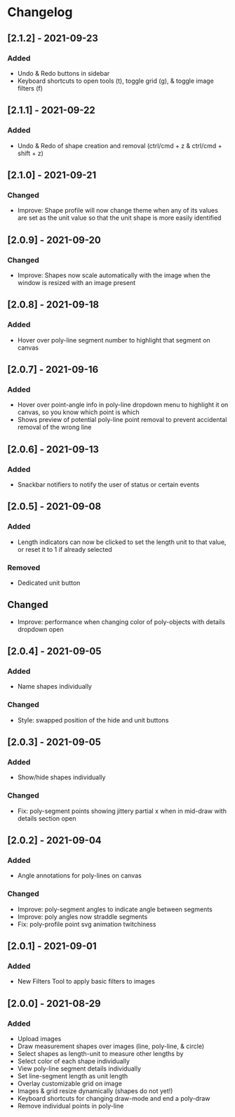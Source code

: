 # Changelog

## [2.1.2] - 2021-09-23
### Added
- Undo & Redo buttons in sidebar
- Keyboard shortcuts to open tools (t), toggle grid (g), & toggle image filters (f)

## [2.1.1] - 2021-09-22
### Added
- Undo & Redo of shape creation and removal (ctrl/cmd + z & ctrl/cmd + shift + z)

## [2.1.0] - 2021-09-21
### Changed
- Improve: Shape profile will now change theme when any of its values are set as the unit value so that the unit shape is more easily identified

## [2.0.9] - 2021-09-20
### Changed
- Improve: Shapes now scale automatically with the image when the window is resized with an image present

## [2.0.8] - 2021-09-18
### Added
- Hover over poly-line segment number to highlight that segment on canvas

## [2.0.7] - 2021-09-16
### Added
- Hover over point-angle info in poly-line dropdown menu to highlight it on canvas, so you know which point is which
- Shows preview of potential poly-line point removal to prevent accidental removal of the wrong line

## [2.0.6] - 2021-09-13
### Added
- Snackbar notifiers to notify the user of status or certain events

## [2.0.5] - 2021-09-08
### Added
- Length indicators can now be clicked to set the length unit to that value, or reset it to 1 if already selected

### Removed
- Dedicated unit button

## Changed
- Improve: performance when changing color of poly-objects with details dropdown open


## [2.0.4] - 2021-09-05
### Added
- Name shapes individually

### Changed
- Style: swapped position of the hide and unit buttons


## [2.0.3] - 2021-09-05
### Added
- Show/hide shapes individually

### Changed
- Fix: poly-segment points showing jittery partial x when in mid-draw with details section open


## [2.0.2] - 2021-09-04
### Added
- Angle annotations for poly-lines on canvas

### Changed
- Improve: poly-segment angles to indicate angle between segments
- Improve: poly angles now straddle segments
- Fix: poly-profile point svg animation twitchiness


## [2.0.1] - 2021-09-01
### Added
- New Filters Tool to apply basic filters to images


## [2.0.0] - 2021-08-29
### Added
- Upload images
- Draw measurement shapes over images (line, poly-line, & circle)
- Select shapes as length-unit to measure other lengths by
- Select color of each shape individually
- View poly-line segment details individually
- Set line-segment length as unit length
- Overlay customizable grid on image
- Images & grid resize dynamically (shapes do not yet!)
- Keyboard shortcuts for changing draw-mode and end a poly-draw
- Remove individual points in poly-line